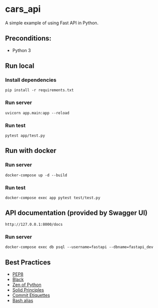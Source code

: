 # cars_api

A simple example of using Fast API in Python.

## Preconditions:

- Python 3

## Run local

### Install dependencies

```
pip install -r requirements.txt
```

### Run server

```
uvicorn app.main:app --reload
```

### Run test

```
pytest app/test.py
```

## Run with docker

### Run server

```
docker-compose up -d --build
```

### Run test

```
docker-compose exec app pytest test/test.py
```

## API documentation (provided by Swagger UI)

```
http://127.0.0.1:8000/docs
```

### Run server

```
docker-compose exec db psql --username=fastapi --dbname=fastapi_dev
```

## Best Practices 

* [PEP8](https://peps.python.org/pep-0008/)
* [Black](https://pypi.org/project/black/)
* [Zen of Python](https://peps.python.org/pep-0020/)
* [Solid Principles](https://www.freecodecamp.org/news/solid-principles-explained-in-plain-english/)
* [Commit Etiquettes](https://gist.github.com/robertpainsi/b632364184e70900af4ab688decf6f53)
* [Bash alias](https://www.geeksforgeeks.org/bash-scripting-working-of-alias/)
